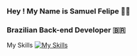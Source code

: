 ### Hey ! My Name is Samuel Felipe 👋🏽

### Brazilian Back-end Developer 🇧🇷


My Skills [![My Skills](https://skillicons.dev/icons?i=php,laravel,html,css,js,react,vue,git,github,py,java,mysql,sqlite,linux,bash&theme=dark)](https://skillicons.dev)
